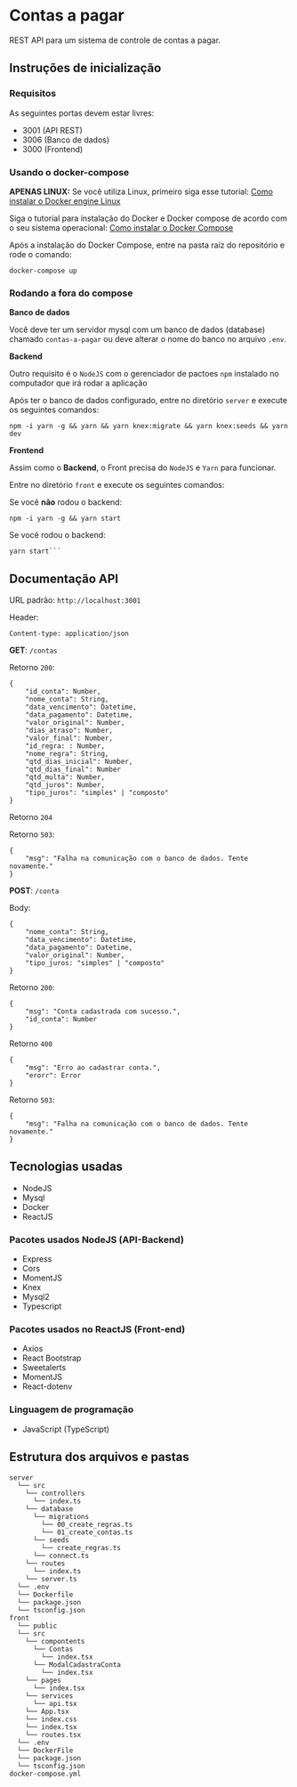# Contas a pagar
REST API para um sistema de controle de contas a pagar.

## Instruções de inicialização

### Requisitos
As seguintes portas devem estar livres:
- 3001 (API REST)
- 3006 (Banco de dados)
- 3000 (Frontend)

### Usando o docker-compose
**APENAS LINUX:** Se você utiliza Linux, primeiro siga esse tutorial: [Como instalar o Docker engine Linux](https://docs.docker.com/engine/install/#server)

Siga o tutorial para instalação do Docker e Docker compose de acordo com o seu sistema operacional: [Como instalar o Docker Compose](https://docs.docker.com/compose/install/)

Após a instalação do Docker Compose, entre na pasta raíz do repositório e rode o comando:

```
docker-compose up
```

### Rodando a fora do compose

**Banco de dados**

Você deve ter um servidor mysql com um banco de dados 
(database) chamado ```contas-a-pagar``` ou deve alterar o nome do banco no arquivo ```.env```.

**Backend**

Outro requisito é o ```NodeJS``` com o gerenciador de pactoes ```npm``` instalado no computador que irá rodar a aplicação

Após ter o banco de dados configurado, entre no diretório ```server``` e execute os seguintes comandos:

```
npm -i yarn -g && yarn && yarn knex:migrate && yarn knex:seeds && yarn dev
```

**Frontend**

Assim como o **Backend**, o Front precisa do ```NodeJS``` e ```Yarn``` para funcionar. 

Entre no diretório ```front``` e execute os seguintes comandos:

Se você **não** rodou o backend:
````
npm -i yarn -g && yarn start
````
Se você rodou o backend:
```
yarn start```
```

## Documentação API

URL padrão: ```http://localhost:3001```

Header: 
```
Content-type: application/json
```

**GET**: ```/contas```

Retorno ```200```: 
```
{
    "id_conta": Number,
    "nome_conta": String,
    "data_vencimento": Datetime,
    "data_pagamento": Datetime,
    "valor_original": Number,
    "dias_atraso": Number,
    "valor_final": Number,
    "id_regra: : Number,
    "nome_regra": String,
    "qtd_dias_inicial": Number,
    "qtd_dias_final": Number
    "qtd_multa": Number,
    "qtd_juros": Number,
    "tipo_juros": "simples" | "composto"
}
```

Retorno ```204```

Retorno ```503```:
```
{
    "msg": "Falha na comunicação com o banco de dados. Tente novamente."
}
```

**POST**: ```/conta```

Body: 
```
{
    "nome_conta": String,
    "data_vencimento": Datetime,
    "data_pagamento": Datetime,
    "valor_original": Number,
    "tipo_juros: "simples" | "composto"
}
```

Retorno ```200```:
```
{
    "msg": "Conta cadastrada com sucesso.",
    "id_conta": Number
}
```

Retorno ```400```
```
{
    "msg": "Erro ao cadastrar conta.",
    "erorr": Error 
}
```

Retorno ```503```:
```
{
    "msg": "Falha na comunicação com o banco de dados. Tente novamente."
}
```

## Tecnologias usadas
- NodeJS
- Mysql
- Docker
- ReactJS

### Pacotes usados NodeJS (API-Backend)
- Express
- Cors
- MomentJS
- Knex
- Mysql2
- Typescript

### Pacotes usados no ReactJS (Front-end)
- Axios
- React Bootstrap
- Sweetalerts
- MomentJS
- React-dotenv

### Linguagem de programação
- JavaScript (TypeScript)

## Estrutura dos arquivos e pastas
```
server
  └── src
    └── controllers
      └── index.ts
    └── database
      └── migrations
        └── 00_create_regras.ts
        └── 01_create_contas.ts
      └── seeds
        └── create_regras.ts
      └── connect.ts
    └── routes
      └── index.ts
    └── server.ts
  └── .env
  └── Dockerfile
  └── package.json
  └── tsconfig.json
front
  └── public
  └── src
    └── compontents
      └── Contas
        └── index.tsx
      └── ModalCadastraConta
        └── index.tsx
    └── pages
      └── index.tsx
    └── services
      └── api.tsx
    └── App.tsx
    └── index.css
    └── index.tsx
    └── routes.tsx
  └── .env
  └── DockerFile
  └── package.json
  └── tsconfig.json
docker-compose.yml
```
